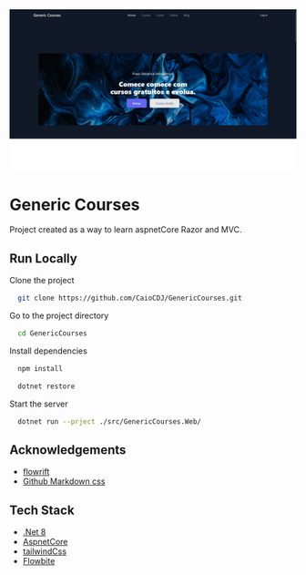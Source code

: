 
<img src="./assets/homePage.png">

# Generic Courses

Project created as a way to learn aspnetCore Razor and MVC.

## Run Locally

Clone the project

```bash
  git clone https://github.com/CaioCDJ/GenericCourses.git
```

Go to the project directory

```bash
  cd GenericCourses
```

Install dependencies

```bash
  npm install
```

```bash
  dotnet restore
```

Start the server

```bash
  dotnet run --prject ./src/GenericCourses.Web/
```


## Acknowledgements

 - [flowrift](https://flowrift.com/)
 - [Github Markdown css](https://github.com/matiassingers/awesome-readme)


## Tech Stack

- [.Net 8]()
- [AspnetCore]()
- [tailwindCss]()
- [Flowbite]()

